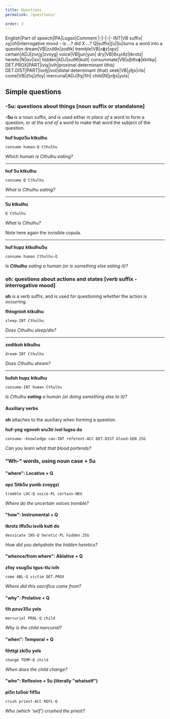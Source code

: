 ```yaml
---
title: Questions
permalink: /questions/

order: 3
---
```


English|Part of speech|IPA|Lugso|Comment
|-|-|-|-
INT|VB suffix|ʌχ|oh|interrogative mood  - is ...? did X ...?
Q|suffix|ʃu|5u|turns a word into a question
dream|VB|zʌðθx|zodtk|
tremble|VB|ʌɸz|opz|
certain|ADJ|zvʌjɣ|zvoyg|
voice|VB|jun|yun|
dry|VB|θxɻʌθz|tkrotz|
heretic|N|isv|isv|
hidden|ADJ|xuθθ|kutt|
consummate|VB|xβiθxɸ|kbitkp|
DET.PROX|PART|iviχ|ivih|proximal determinant (this)
DET.DIST|PART|ivʌɮ|ivol|distal determinant (that)
seek|VB|ɻiɮs|rils|
come|VB|zfʌj|zfoy|
mercurial|ADJ|fiχ|fih|
child|N|jʌɮs|yols|

## Simple questions

### -5u: questions about things [noun suffix or standalone]

**-5u** is a noun suffix, and is used either _in place of_ a word to form a question, or _at the end of_ a word to make that word the subject of the question.

**huf hupz5u ktkulhu**

`consume human-Q Cthulhu`

_Which human is Cthulhu eating?_

---

**huf 5u ktkulhu**

`consume Q Cthulhu`

_What is Cthulhu eating?_

---

**5u ktkulhu**

`Q Cthulhu`

_What is Cthulhu?_

Note here again the invisible copula.

---

**huf hupz ktkulhu5u**

`consume human Cthulhu-Q`

_Is **Cthulhu** eating a human (or is something else eating it)?_

### oh: questions about actions and states [verb suffix - interrogative mood]

**oh** is a verb suffix, and is used for questioning _whether_ the action is occurring.

**fhtognioh ktkulhu**

`sleep-INT Cthulhu`

_Does Cthulhu sleep/die?_

---

**zodtkoh ktkulhu**

`dream-INT Cthulhu`

_Does Cthulhu dream?_

---

**hufoh hupz ktkulhu**

`consume-INT human Cthulhu`

_Is Cthulhu **eating** a human (or doing something else to it)?_

#### Auxiliary verbs

**oh** attaches to the auxiliary when forming a question.

**huf-yog vgovoh sru3ir ivol lugso do**

`consume--knowledge can-INT referent-ACC DET.DIST blood-GEN 2SG`

_Can you learn what that blood portends?_

### "Wh-" words, using noun case + 5u

#### "where": Locative + Q

**opz 5itk5u yunib zvoygzi**

`tremble LOC-Q voice-PL certain-NEG`

_Where do the uncertain voices tremble?_

#### "how": Instrumental + Q

**tkrotz iffo5u isvib kutt do**

`dessicate INS-Q heretic-PL hidden 2SG`

_How did you dehydrate the hidden heretics?_

#### "whence/from where": Ablative + Q

**zfoy vsug5u tgus-tlu ivih**

`come ABL-Q victim DET.PROX`

_Where did this sacrifice come from?_

#### "why": Prolative + Q

**fih pzuv35u yols**

`mercurial PROL-Q child`

_Why is the child mercurial?_

#### "when": Temporal + Q

**fihttgi zki5u yols**

`change TEMP-Q child`

_When does the child change?_

#### "who": Reflexive + 5u (literally "whatself")

**pi5n tu5oir fif5u**

`crush priest-ACC REFL-Q`

_Who (which 'self') crushed the priest?_
